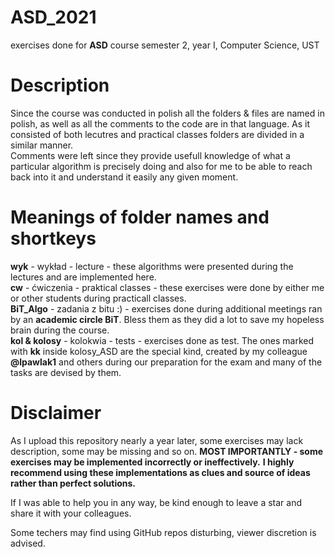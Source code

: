 # ASD_2021
exercises done for **ASD** course semester 2, year I, Computer Science, UST

# Description
Since the course was conducted in polish all the folders & files are named in polish, as well as all the comments to the code are in that language. 
As it consisted of both lecutres and practical classes folders are divided in a similar manner.  
Comments were left since they provide usefull knowledge of what a particular algorithm is precisely doing and also for me to be able to reach back into it and understand it easily any given moment.  

# Meanings of folder names and shortkeys
 **wyk** - wykład - lecture - these algorithms were presented during the lectures and are implemented here.  
 **cw** - ćwiczenia - praktical classes - these exercises were done by either me or other students during practicall classes.  
 **BiT_Algo** - zadania z bitu :) - exercises done during additional meetings ran by an **academic circle BiT**. Bless them as they did a lot to save my hopeless brain during the course.  
 **kol & kolosy** - kolokwia - tests - exercises done as test. The ones marked with **kk** inside kolosy_ASD are the special kind, created by my colleague **@lpawlak1** and others during our preparation for the exam and many of the tasks are devised by them.  
 
# Disclaimer
As I upload this repository nearly a year later, some exercises may lack description, some may be missing and so on.
**MOST IMPORTANTLY - some exercises may be implemented incorrectly or ineffectively.**
**I highly recommend using these implementations as clues and source of ideas rather than perfect solutions.**

If I was able to help you in any way, be kind enough to leave a star and share it with your colleagues.  
  
Some techers may find using GitHub repos disturbing, viewer discretion is advised.

